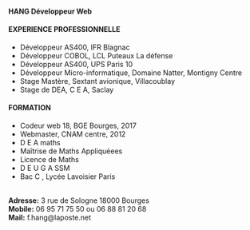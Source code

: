 <!-- semaine2 -->
<!-- comprendre le web
HTML et CSS  -->
<!--EXERCICE 1, 2 et 3 apprendre HTML et CSS semaine 2
Faire exercice 1 et 2 puis 3  CV en HTLM
https://www.codecademy.com/users/john6483/achievements
exercice 3 commence ici
-->
<html>

<head>

<h4>HANG Développeur Web</h4>
<!-- <style type="text/css">
p { color: blue;}
</style>  -->

</head>
<body>
<p style="text-align:center; color:red">
<h4>EXPERIENCE PROFESSIONNELLE</h4></p>
<ul>
    <li>Développeur AS400, IFR Blagnac</li>
    <li>Développeur COBOL, LCL Puteaux La défense</li>
    <li>Développeur AS400, UPS Paris 10</li>
    <li>Développeur Micro-informatique, Domaine Natter, Montigny Centre</li>
    <li>Stage Mastère, Sextant avionique, Villacoublay</li>
    <li>Stage de DEA, C E A, Saclay</li>

</ul>
<p style="text-align:center; color:red">
<h4>FORMATION</h4></p>
<ul>
  <li>Codeur web 18, BGE Bourges, 2017</li>
  <li>Webmaster, CNAM centre, 2012</li>
  <li>D E A maths</li>
  <li>Maîtrise de Maths Appliquéees</li>
  <li>Licence de Maths</li>
  <li>D E U G A SSM</li>
  <li>Bac C , Lycée Lavoisier Paris</li>
</ul>
<br>
<footer>
<b>Adresse:</b>
3 rue de Sologne
18000 Bourges
<br>
<b>Mobile:</b> 06 95 71 75 50 ou 06 88 81 20 68
<br>
<b>Mail:</b> f.hang@laposte.net
</footer>
</body>
</html>
